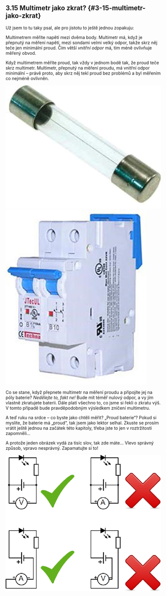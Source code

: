 ## 3.15 Multimetr jako zkrat? {#3-15-multimetr-jako-zkrat}

Už jsem to tu taky psal, ale pro jistotu to ještě jednou zopakuju:

Multimetrem měříte napětí mezi dvěma body. Multimetr má, když je přepnutý na měření napětí, mezi sondami velmi velký odpor, takže skrz něj teče jen minimální proud. Čím větší _vnitřní odpor_ má, tím méně ovlivňuje měřený obvod.

Když multimetrem měříte proud, tak vždy v jednom bodě tak, že proud teče skrz multimetr. Multimetr, přepnutý na měření proudu, má vnitřní odpor minimální – právě proto, aby skrz něj tekl proud bez problémů a byl měřením co nejméně ovlivněn.

![077-1.jpeg](../images/00297.jpeg)![077-2.jpeg](../images/00304.jpeg)

Co se stane, když přepnete multimetr na měření proudu a připojíte jej na póly baterie? _Nedělejte to, fakt ne!_ Bude mít téměř nulový odpor, a vy jím vlastně zkratujete baterii. Dále platí všechno to, co jsme si řekli o zkratu výš. V tomto případě bude pravděpodobným výsledkem zničení multimetru.

A teď ruku na srdce – co byste jako chtěli měřit? „Proud baterie“? Pokud si myslíte, že baterie má „proud“, tak jsem jako lektor selhal. Zkuste se prosím vrátit ještě jednou na začátek této kapitoly, třeba jste to jen v roztržitosti zapomněli…

A protože jeden obrázek vydá za tisíc slov, tak zde máte… Vlevo správný způsob, vpravo nesprávný. Zapamatujte si to!

![078-1.png](../images/000012.png)
